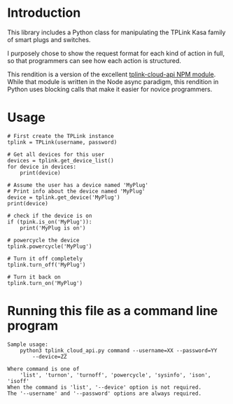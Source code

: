 # Introduction
This library includes a Python class for manipulating the TPLink Kasa
family of smart plugs and switches.

I purposely chose to show the request format for each kind of action in
full, so that programmers can see how each action is structured.

This rendition is a version of the excellent
[tplink-cloud-api NPM module](https://www.npmjs.com/package/tplink-cloud-api).
While that module is written in the Node async paradigm, this
rendition in Python uses blocking calls that make it easier for novice
programmers.

# Usage
    # First create the TPLink instance
    tplink = TPLink(username, password)

    # Get all devices for this user
    devices = tplink.get_device_list()
    for device in devices:
        print(device)

    # Assume the user has a device named 'MyPlug'
    # Print info about the device named 'MyPlug'
    device = tplink.get_device('MyPlug')
    print(device)

    # check if the device is on
    if (tpink.is_on('MyPlug')):
        print('MyPlug is on')

    # powercycle the device
    tplink.powercycle('MyPlug')

    # Turn it off completely
    tplink.turn_off('MyPlug')

    # Turn it back on
    tplink.turn_on('MyPlug')

# Running this file as a command line program

    Sample usage:
        python3 tplink_cloud_api.py command --username=XX --password=YY
            --device=ZZ

    Where command is one of
        'list', 'turnon', 'turnoff', 'powercycle', 'sysinfo', 'ison', 'isoff'
    When the command is 'list', '--device' option is not required.
    The '--username' and '--password' options are always required.
